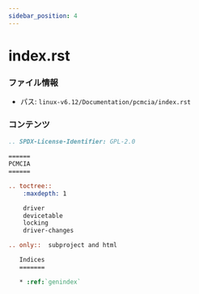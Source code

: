 ```yaml
---
sidebar_position: 4
---
```

# index.rst

### ファイル情報

- パス: `linux-v6.12/Documentation/pcmcia/index.rst`

### コンテンツ

```rst
.. SPDX-License-Identifier: GPL-2.0

======
PCMCIA
======

.. toctree::
    :maxdepth: 1

    driver
    devicetable
    locking
    driver-changes

.. only::  subproject and html

   Indices
   =======

   * :ref:`genindex`

```
